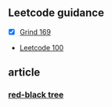 ## Leetcode guidance
- [x] [Grind 169](https://www.techinterviewhandbook.org/grind75?hours=8&order=topics&weeks=26&difficulty=Medium&difficulty=Easy&difficulty=Hard)
+ [Leetcode 100](https://leetcode.cn/studyplan/top-100-liked/)

## article
### [red-black tree](https://zh.wikipedia.org/wiki/%E7%BA%A2%E9%BB%91%E6%A0%91)